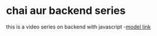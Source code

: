 # chai aur backend series

this is a video series on backend with javascript
-[model link](https://app.eraser.io/workspace/pkrIT1WOaPixuVt8lmjQ?origin=share)